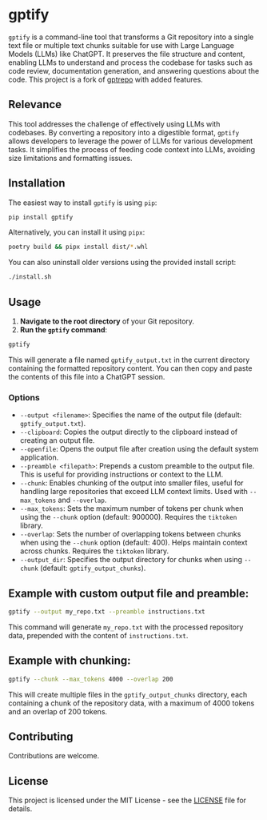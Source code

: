 # gptify

`gptify` is a command-line tool that transforms a Git repository into a single text file or multiple text chunks suitable for use with Large Language Models (LLMs) like ChatGPT. It preserves the file structure and content, enabling LLMs to understand and process the codebase for tasks such as code review, documentation generation, and answering questions about the code. This project is a fork of [gptrepo](https://github.com/zackess/gptrepo) with added features.

## Relevance

This tool addresses the challenge of effectively using LLMs with codebases. By converting a repository into a digestible format, `gptify` allows developers to leverage the power of LLMs for various development tasks.  It simplifies the process of feeding code context into LLMs, avoiding size limitations and formatting issues.

## Installation

The easiest way to install `gptify` is using `pip`:

```bash
pip install gptify
```

Alternatively, you can install it using `pipx`:

```bash
poetry build && pipx install dist/*.whl
```

You can also uninstall older versions using the provided install script:

```bash
./install.sh
```

## Usage

1. **Navigate to the root directory** of your Git repository.
2. **Run the `gptify` command**:

```bash
gptify
```

This will generate a file named `gptify_output.txt` in the current directory containing the formatted repository content.  You can then copy and paste the contents of this file into a ChatGPT session.


### Options

* `--output <filename>`: Specifies the name of the output file (default: `gptify_output.txt`).
* `--clipboard`: Copies the output directly to the clipboard instead of creating an output file.
* `--openfile`: Opens the output file after creation using the default system application.
* `--preamble <filepath>`: Prepends a custom preamble to the output file.  This is useful for providing instructions or context to the LLM.
* `--chunk`: Enables chunking of the output into smaller files, useful for handling large repositories that exceed LLM context limits. Used with `--max_tokens` and `--overlap`.
* `--max_tokens`:  Sets the maximum number of tokens per chunk when using the `--chunk` option (default: 900000).  Requires the `tiktoken` library.
* `--overlap`: Sets the number of overlapping tokens between chunks when using the `--chunk` option (default: 400). Helps maintain context across chunks. Requires the `tiktoken` library.
* `--output_dir`: Specifies the output directory for chunks when using `--chunk` (default: `gptify_output_chunks`).


## Example with custom output file and preamble:

```bash
gptify --output my_repo.txt --preamble instructions.txt
```

This command will generate `my_repo.txt` with the processed repository data, prepended with the content of `instructions.txt`.

## Example with chunking:

```bash
gptify --chunk --max_tokens 4000 --overlap 200
```
This will create multiple files in the `gptify_output_chunks` directory, each containing a chunk of the repository data, with a maximum of 4000 tokens and an overlap of 200 tokens.

## Contributing

Contributions are welcome.

## License

This project is licensed under the MIT License - see the [LICENSE](LICENSE) file for details.
